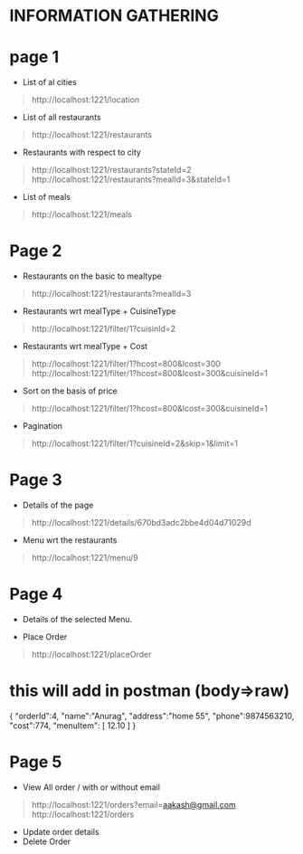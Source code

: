  # INFORMATION GATHERING

 # page 1

* List of al cities
> http://localhost:1221/location

* List of all restaurants
> http://localhost:1221/restaurants

* Restaurants with respect to city
> http://localhost:1221/restaurants?stateId=2
> http://localhost:1221/restaurants?mealId=3&stateId=1

* List of meals
> http://localhost:1221/meals

# Page 2

* Restaurants on the basic to mealtype
> http://localhost:1221/restaurants?mealId=3

* Restaurants wrt mealType + CuisineType
> http://localhost:1221/filter/1?cuisinId=2

* Restaurants wrt mealType + Cost
> http://localhost:1221/filter/1?hcost=800&lcost=300
> http://localhost:1221/filter/1?hcost=800&lcost=300&cuisineId=1

* Sort on the  basis of price
> http://localhost:1221/filter/1?hcost=800&lcost=300&cuisineId=1

* Pagination
> http://localhost:1221/filter/1?cuisineId=2&skip=1&limit=1

# Page 3

* Details of the page
> http://localhost:1221/details/670bd3adc2bbe4d04d71029d

* Menu wrt the restaurants
> http://localhost:1221/menu/9

# Page 4

* Details of the selected Menu.


* Place Order
> http://localhost:1221/placeOrder
# this will add in postman (body=>raw)
{
    "orderId":4,
    "name":"Anurag",
    "address":"home 55",
    "phone":9874563210,
    "cost":774,
    "menuItem": [
        12.10
    ]
}
# Page 5

* View All order / with or without email
> http://localhost:1221/orders?email=aakash@gmail.com
> http://localhost:1221/orders

* Update order details
* Delete Order  
   